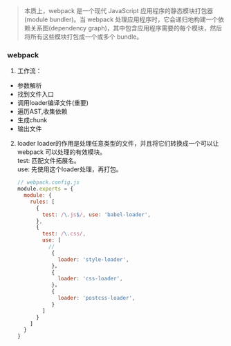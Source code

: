 >本质上，webpack 是一个现代 JavaScript 应用程序的静态模块打包器(module bundler)。当 webpack 处理应用程序时，它会递归地构建一个依赖关系图(dependency graph)，其中包含应用程序需要的每个模块，然后将所有这些模块打包成一个或多个 bundle。
### webpack
1. 工作流：
  - 参数解析
  - 找到文件入口
  - 调用loader编译文件(重要)
  - 遍历AST,收集依赖
  - 生成chunk
  - 输出文件
2. loader 
   loader的作用是处理任意类型的文件，并且将它们转换成一个可以让webpack 可以处理的有效模块。  
   test: 匹配文件拓展名。  
   use: 先使用这个loader处理，再打包。
   ```js
   // webpack.config.js
   module.exports = {
     module: {
       rules: [
         {
           test: /\.js$/, use: 'babel-loader',
         },
         {
           test: /\.css/,
           use: [
             // 
              {
                loader: 'style-loader',
              }，
              {
                loader: 'css-loader',
              }，
              {
                loader: 'postcss-loader',
              }
           ]
         }
       ]
     }
   }
   ```